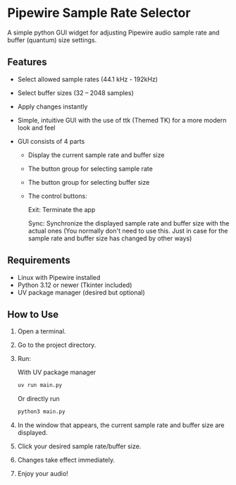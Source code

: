 # Pipewire Sample Rate Selector

A simple python GUI widget for adjusting Pipewire audio sample rate and buffer (quantum) size settings.

## Features

- Select allowed sample rates (44.1 kHz - 192kHz)
- Select buffer sizes (32 – 2048 samples)
- Apply changes instantly
- Simple, intuitive GUI with the use of ttk (Themed TK) for a more modern look and feel
- GUI consists of 4 parts

  - Display the current sample rate and buffer size
  - The button group for selecting sample rate
  - The button group for selecting buffer size
  - The control buttons:

    Exit: Terminate the app

    Sync: Synchronize the displayed sample rate and buffer size with the actual ones (You normally don't need to use this. Just in case for the sample rate and buffer size has changed by other ways)

## Requirements

- Linux with Pipewire installed
- Python 3.12 or newer (Tkinter included)
- UV package manager (desired but optional)

## How to Use

1. Open a terminal.
2. Go to the project directory.
3. Run:

   With UV package manager

   ```bash
   uv run main.py
   ```

   Or directly run

   ```bash
   python3 main.py
   ```

4. In the window that appears, the current sample rate and buffer size are displayed.
5. Click your desired sample rate/buffer size.
6. Changes take effect immediately.
7. Enjoy your audio!
